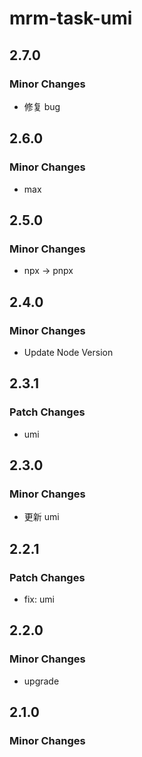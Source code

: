 # mrm-task-umi

## 2.7.0

### Minor Changes

- 修复 bug

## 2.6.0

### Minor Changes

- max

## 2.5.0

### Minor Changes

- npx -> pnpx

## 2.4.0

### Minor Changes

- Update Node Version

## 2.3.1

### Patch Changes

- umi

## 2.3.0

### Minor Changes

- 更新 umi

## 2.2.1

### Patch Changes

- fix: umi

## 2.2.0

### Minor Changes

- upgrade

## 2.1.0

### Minor Changes
